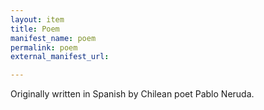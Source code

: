 ```yaml
---
layout: item
title: Poem
manifest_name: poem
permalink: poem
external_manifest_url: 

---
```

<!-- Add an essay or interpretive material below this line,
using HTML or markdown.  Do not modify this file above this line -->

Originally written in Spanish by Chilean poet Pablo Neruda.
